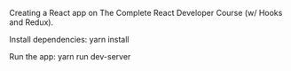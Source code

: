 Creating a React app on The Complete React Developer Course (w/ Hooks and Redux).

Install dependencies: 
yarn install

Run the app:
yarn run dev-server